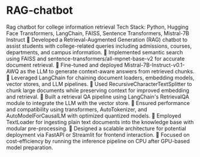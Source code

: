 # RAG-chatbot
Rag chatbot for college information retrieval 
Tech Stack: Python, Hugging Face Transformers, LangChain, FAISS, Sentence Transformers, Mistral-7B
Instruct 
 Developed a Retrieval-Augmented Generation (RAG) chatbot to assist students with college-related queries 
including admissions, courses, departments, and campus information. 
 Implemented semantic search using FAISS and sentence-transformers/all-mpnet-base-v2 for accurate 
document retrieval. 
 Fine-tuned and deployed Mistral-7B-Instruct-v0.1-AWQ as the LLM to generate context-aware answers from 
retrieved chunks. 
 Leveraged LangChain for chaining document loaders, embedding models, vector stores, and LLM pipelines. 
 Used RecursiveCharacterTextSplitter to chunk large documents while preserving context for improved 
embedding and retrieval. 
 Built a retrieval QA pipeline using LangChain's RetrievalQA module to integrate the LLM with the vector store. 
 Ensured performance and compatibility using transformers, AutoTokenizer, and AutoModelForCausalLM 
with optimized quantized models. 
 Employed TextLoader for ingesting plain text documents into the knowledge base with modular pre-processing. 
 Designed a scalable architecture for potential deployment via FastAPI or Streamlit for frontend interaction. 
 Focused on cost-efficiency by running the inference pipeline on CPU after GPU-based model preparation. 

